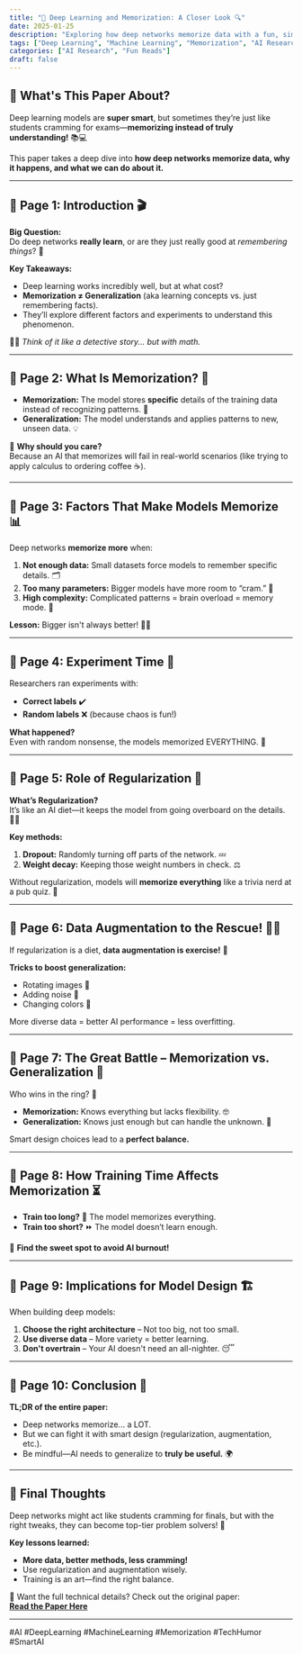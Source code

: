 ```yaml
---
title: "🧠 Deep Learning and Memorization: A Closer Look 🔍"
date: 2025-01-25
description: "Exploring how deep networks memorize data with a fun, simplified breakdown of the paper."
tags: ["Deep Learning", "Machine Learning", "Memorization", "AI Research"]
categories: ["AI Research", "Fun Reads"]
draft: false
---
```


## 🤔 What's This Paper About?  

Deep learning models are **super smart**, but sometimes they’re just like students cramming for exams—**memorizing instead of truly understanding!** 📚💻  

This paper takes a deep dive into **how deep networks memorize data, why it happens, and what we can do about it.**  

---

## 📄 Page 1: Introduction 🎬  

**Big Question:**  
Do deep networks **really learn**, or are they just really good at *remembering things*? 🤨  

**Key Takeaways:**  
- Deep learning works incredibly well, but at what cost?  
- **Memorization ≠ Generalization** (aka learning concepts vs. just remembering facts).  
- They’ll explore different factors and experiments to understand this phenomenon.  

👩‍🏫 *Think of it like a detective story... but with math.*  

---

## 📄 Page 2: What Is Memorization? 🧠  

- **Memorization:** The model stores **specific** details of the training data instead of recognizing patterns. 🤯  
- **Generalization:** The model understands and applies patterns to new, unseen data. 💡  

🧐 **Why should you care?**  
Because an AI that memorizes will fail in real-world scenarios (like trying to apply calculus to ordering coffee ☕).  

---

## 📄 Page 3: Factors That Make Models Memorize 📊  

Deep networks **memorize more** when:  

1. **Not enough data:** Small datasets force models to remember specific details. 🗂️  
2. **Too many parameters:** Bigger models have more room to “cram.” 💾  
3. **High complexity:** Complicated patterns = brain overload = memory mode. 🤯  

**Lesson:** Bigger isn't always better! 🚫💪  

---

## 📄 Page 4: Experiment Time 🧪  

Researchers ran experiments with:  
- **Correct labels** ✔️  
- **Random labels** ❌ (because chaos is fun!)  

**What happened?**  
Even with random nonsense, the models memorized EVERYTHING. 🤦  

---

## 📄 Page 5: Role of Regularization 🛑  

**What’s Regularization?**  
It’s like an AI diet—it keeps the model from going overboard on the details. 🏋️‍♂️  

**Key methods:**  
1. **Dropout:** Randomly turning off parts of the network. 💤  
2. **Weight decay:** Keeping those weight numbers in check. ⚖️  

Without regularization, models will **memorize everything** like a trivia nerd at a pub quiz. 🍻  

---

## 📄 Page 6: Data Augmentation to the Rescue! 🦸‍♂️  

If regularization is a diet, **data augmentation is exercise!** 🏃  

**Tricks to boost generalization:**  
- Rotating images 🔄  
- Adding noise 📢  
- Changing colors 🌈  

More diverse data = better AI performance = less overfitting.  

---

## 📄 Page 7: The Great Battle – Memorization vs. Generalization 🤼  

Who wins in the ring? 🥊  

- **Memorization:** Knows everything but lacks flexibility. 🤓  
- **Generalization:** Knows just enough but can handle the unknown. 🦸  

Smart design choices lead to a **perfect balance.**  

---

## 📄 Page 8: How Training Time Affects Memorization ⏳  

- **Train too long?** 📖 The model memorizes everything.  
- **Train too short?** ⏩ The model doesn’t learn enough.  

🎯 **Find the sweet spot to avoid AI burnout!**  

---

## 📄 Page 9: Implications for Model Design 🏗️  

When building deep models:  
1. **Choose the right architecture** – Not too big, not too small.  
2. **Use diverse data** – More variety = better learning.  
3. **Don't overtrain** – Your AI doesn't need an all-nighter. 😴  

---

## 📄 Page 10: Conclusion 🎉  

**TL;DR of the entire paper:**  
- Deep networks memorize... a LOT.  
- But we can fight it with smart design (regularization, augmentation, etc.).  
- Be mindful—AI needs to generalize to **truly be useful.** 🌍  

---

## 🏁 Final Thoughts  

Deep networks might act like students cramming for finals, but with the right tweaks, they can become top-tier problem solvers! 🎯  

**Key lessons learned:**  
- **More data, better methods, less cramming!**  
- Use regularization and augmentation wisely.  
- Training is an art—find the right balance.  

📖 Want the full technical details? Check out the original paper:  
[**Read the Paper Here**](https://github.com/tirthajyoti/Papers-Literature-ML-DL-AI/blob/master/Deep-learning/A%20Closer%20Look%20at%20Memorization%20in%20Deep%20Networks.pdf)  

---

#AI #DeepLearning #MachineLearning #Memorization #TechHumor #SmartAI  


